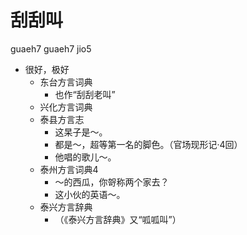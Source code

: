 # 刮刮叫
guaeh7 guaeh7 jio5
+ 很好，极好
  * 东台方言词典
    + 也作“刮刮老叫”
  * 兴化方言词典
  * 泰县方言志
    - 这杲子是～。
    - 都是～，超等第一名的脚色。（官场现形记·4回）
    - 他唱的歌儿～。
  * 泰州方言词典4
    - ～的西瓜，你哿称两个家去？
    - 这小伙的英语～。
  * 泰兴方言辞典
    + （《泰兴方言辞典》又“呱呱叫”）
<!--
泰兴方言辞典“呱呱叫”
-->
